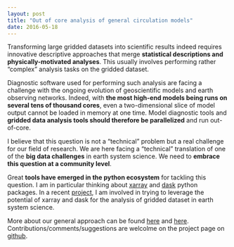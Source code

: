 ```yaml
---
layout: post
title: "Out of core analysis of general circulation models"
date: 2016-05-18
---
```


Transforming large gridded datasets into scientific results indeed requires
innovative descriptive approaches that merge **statistical descriptions and
physically-motivated analyses**. This usually involves performing rather “complex”
analysis tasks on the gridded dataset.

Diagnostic software used for performing such analysis are facing a challenge
with the ongoing evolution of geoscientific models and earth observing networks.
Indeed, with **the most high-end models being runs on several tens of thousand
cores**, even a two-dimensional slice of model output cannot be loaded in memory
at one time. Model diagnostic tools and **gridded data analysis tools should
therefore be parallelized** and run out-of-core.

I believe that this question is not a “technical” problem but a real challenge
for our field of research. We are here facing a “technical” translation of one
of the **big data challenges** in earth system science. We need to **embrace this
question at a community level**.

Great **tools have emerged in the python ecosystem** for tackling this question.
I am in particular thinking about [xarray](https://github.com/pydata/xarray) and
[dask](http://dask.pydata.org) python packages.
In a recent [project](http://oocgcm.readthedocs.io/en/latest/index.html), I am
involved in  trying to leverage the potential of xarray and dask for the analysis
of gridded dataset in earth system science.

More about our general approach can be found
[here](http://oocgcm.readthedocs.io/en/latest/out-of-core.html) and
[here](http://oocgcm.readthedocs.io/en/latest/why-xarray-and-dask.html).
Contributions/comments/suggestions are welcolme on the project page on [github](https://github.com/lesommer/oocgcm).
